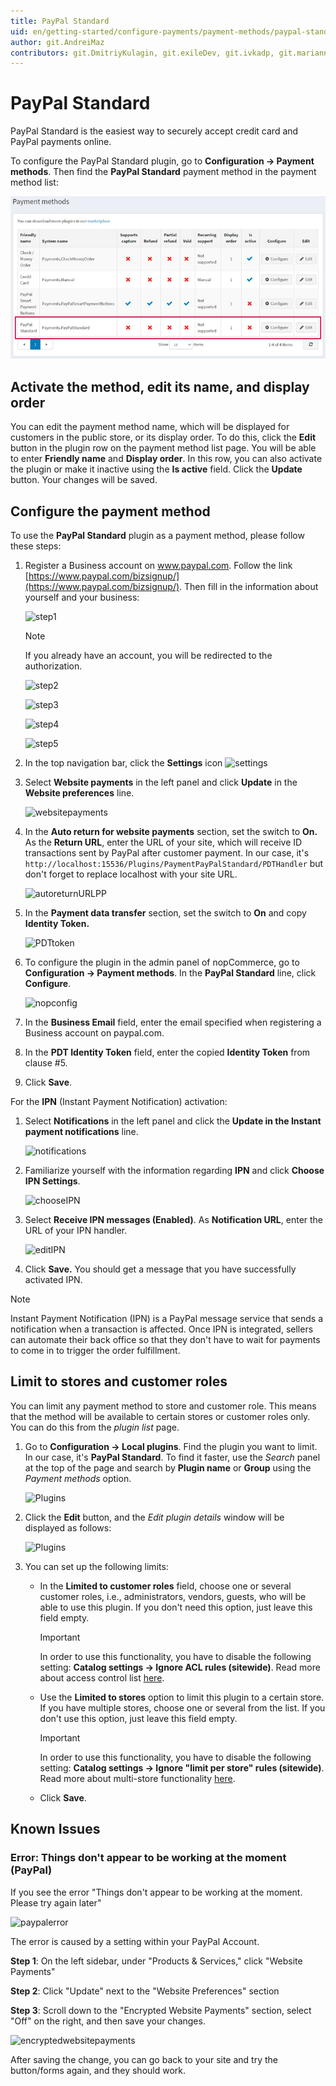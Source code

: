 ```yaml
---
title: PayPal Standard
uid: en/getting-started/configure-payments/payment-methods/paypal-standard
author: git.AndreiMaz
contributors: git.DmitriyKulagin, git.exileDev, git.ivkadp, git.mariannk
---
```


# PayPal Standard

PayPal Standard is the easiest way to securely accept credit card and PayPal payments online.

To configure the PayPal Standard plugin, go to **Configuration → Payment methods**. Then find the **PayPal Standard** payment method in the payment method list:

![List](_static/paypal-standard/list.jpg)

## Activate the method, edit its name, and display order

You can edit the payment method name, which will be displayed for customers in the public store, or its display order. To do this, click the **Edit** button in the plugin row on the payment method list page. You will be able to enter **Friendly name** and **Display order**. In this row, you can also activate the plugin or make it inactive using the **Is active** field. Click the **Update** button. Your changes will be saved.

## Configure the payment method

To use the **PayPal Standard** plugin as a payment method, please follow these steps:

1. Register a Business account on www.paypal.com. Follow the link [https://www.paypal.com/bizsignup/](https://www.paypal.com/bizsignup/). Then fill in the information about yourself and your business:

    ![step1](_static/paypal-standard/signUp1step.png)

    > [!NOTE]
    >
    > If you already have an account, you will be redirected to the authorization.

    ![step2](_static/paypal-standard/signUp2step.png)

    ![step3](_static/paypal-standard/signUp3step.png)

    ![step4](_static/paypal-standard/signUp4step.png)

    ![step5](_static/paypal-standard/signUp5step.png)

1. In the top navigation bar, click the **Settings** icon ![settings](_static/paypal-standard/settings_icon.png)

1. Select **Website payments** in the left panel and click **Update** in the **Website preferences** line.

    ![websitepayments](_static/paypal-standard/websitepaymentsppal.png)
1. In the **Auto return for website payments** section, set the switch to **On.** As the **Return URL**, enter the URL of your site, which will receive ID transactions sent by PayPal after customer payment. In our case, it's `http://localhost:15536/Plugins/PaymentPayPalStandard/PDTHandler` but don't forget to replace localhost with your site URL.

    ![autoreturnURLPP](_static/paypal-standard/autoreturnURLPP.png)
1. In the **Payment data transfer** section, set the switch to **On** and copy **Identity Token.**

    ![PDTtoken](_static/paypal-standard/PDTtoken.png)
1. To configure the plugin in the admin panel of nopCommerce, go to **Configuration  → Payment methods**. In the **PayPal Standard** line, click **Configure**.

   ![nopconfig](_static/paypal-standard/nopConfigPP.png)

1. In the **Business Email** field, enter the email specified when registering a Business account on paypal.com.

1. In the **PDT Identity Token** field, enter the copied **Identity Token** from clause #5.

1. Click **Save**.

For the **IPN** (Instant Payment Notification) activation:

1. Select **Notifications** in the left panel and click the **Update in the Instant payment notifications** line.

   ![notifications](_static/paypal-standard/notificationsPP.png)

1. Familiarize yourself with the information regarding **IPN** and click **Choose IPN Settings**.

   ![chooseIPN](_static/paypal-standard/chooseIPNSettings.png)

1. Select **Receive IPN messages (Enabled)**. As **Notification URL**, enter the URL of your IPN handler.

   ![editIPN](_static/paypal-standard/editIPN.png)

1. Click **Save.** You should get a message that you have successfully activated IPN.

> [!NOTE]
>
> Instant Payment Notification (IPN) is a PayPal message service that sends a notification when a transaction is affected. Once IPN is integrated, sellers can automate their back office so that they don't have to wait for payments to come in to trigger the order fulfillment.

## Limit to stores and customer roles

You can limit any payment method to store and customer role. This means that the method will be available to certain stores or customer roles only. You can do this from the *plugin list* page.

1. Go to **Configuration → Local plugins**. Find the plugin you want to limit. In our case, it's **PayPal Standard**. To find it faster, use the *Search* panel at the top of the page and search by **Plugin name** or **Group** using the *Payment methods* option.

   ![Plugins](_static/paypal-standard/plugin.jpg)

1. Click the **Edit** button, and the *Edit plugin details* window will be displayed as follows:

   ![Plugins](_static/paypal-standard/edit.jpg)

1. You can set up the following limits:

   - In the **Limited to customer roles** field, choose one or several customer roles, i.e., administrators, vendors, guests, who will be able to use this plugin. If you don't need this option, just leave this field empty.

     > [!IMPORTANT]
     >
     > In order to use this functionality, you have to disable the following setting: **Catalog settings → Ignore ACL rules (sitewide)**. Read more about access control list [here](xref:en/running-your-store/customer-management/access-control-list).

   - Use the **Limited to stores** option to limit this plugin to a certain store. If you have multiple stores, choose one or several from the list. If you don't use this option, just leave this field empty.

     > [!IMPORTANT]
     >
     > In order to use this functionality, you have to disable the following setting: **Catalog settings → Ignore "limit per store" rules (sitewide)**. Read more about multi-store functionality [here](xref:en/getting-started/advanced-configuration/multi-store).

   - Click **Save**.

## Known Issues

### Error: Things don't appear to be working at the moment (PayPal)

If you see the error "Things don't appear to be working at the moment. Please try again later"

![paypalerror](_static/paypal-standard/file-6jjW2AH7yT.png)

The error is caused by a setting within your PayPal Account.

**Step 1**: On the left sidebar, under "Products & Services," click "Website Payments"

**Step 2**: Click "Update" next to the "Website Preferences" section

**Step 3**: Scroll down to the "Encrypted Website Payments" section, select "Off" on the right, and then save your changes.

![encryptedwebsitepayments](_static/paypal-standard/file-c2yKWw2xMN.png)

After saving the change, you can go back to your site and try the button/forms again, and they should work.
